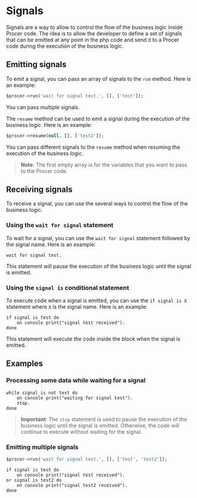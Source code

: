 # Signals
Signals are a way to allow to control the flow of the business logic inside Procer code.
The idea is to allow the developer to define a set of signals that can be emitted at any point in the php code and send it to a Procer code during the execution of the business logic.

## Emitting signals
To emit a signal, you can pass an array of signals to the `run` method. Here is an example:
```php
$procer->run('wait for signal test.', [], ['test']);
```

You can pass multiple signals.

The `resume` method can be used to emit a signal during the execution of the business logic. Here is an example:
```php
$procer->resume(null, [], ['test2']);
```

You can pass different signals to the `resume` method when resuming the execution of the business logic.

> **Note**: The first empty array is for the variables that you want to pass to the Procer code.

## Receiving signals
To receive a signal, you can use the several ways to control the flow of the business logic. 

### Using the `wait for signal` statement
To wait for a signal, you can use the `wait for signal` statement followed by the signal name. Here is an example:
```procer
wait for signal test.
```

This statement will pause the execution of the business logic until the signal is emitted.

### Using the `signal is` conditional statement
To execute code when a signal is emitted, you can use the `if signal is X` statement where `X` is the signal name. Here is an example:
```procer
if signal is test do
    on console print("signal test received").
done
```

This statement will execute the code inside the block when the signal is emitted.

## Examples

### Processing some data while waiting for a signal
```procer
while signal is not test do
    on console print("waiting for signal test").
    stop.
done
```

> **Important**: The `stop` statement is used to pause the execution of the business logic until the signal is emitted.
> Otherwise, the code will continue to execute without waiting for the signal.

### Emitting multiple signals
```php
$procer->run('wait for signal test.', [], ['test', 'test2']);
```

```procer
if signal is test do
    on console print("signal test received").
or signal is test2 do
    on console print("signal test2 received").
done
```